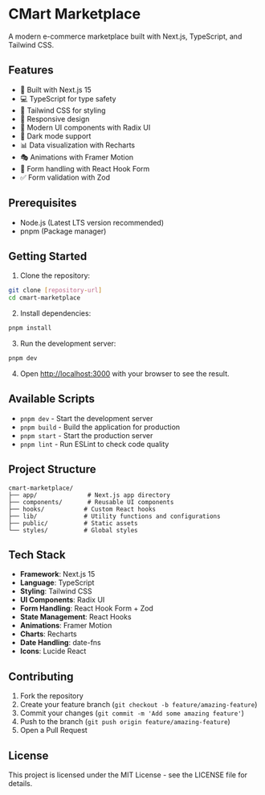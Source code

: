# CMart Marketplace

A modern e-commerce marketplace built with Next.js, TypeScript, and Tailwind CSS.

## Features

- 🚀 Built with Next.js 15
- 💻 TypeScript for type safety
- 🎨 Tailwind CSS for styling
- 📱 Responsive design
- 🎯 Modern UI components with Radix UI
- 🌙 Dark mode support
- 📊 Data visualization with Recharts
- 🎭 Animations with Framer Motion
- 📝 Form handling with React Hook Form
- ✅ Form validation with Zod

## Prerequisites

- Node.js (Latest LTS version recommended)
- pnpm (Package manager)

## Getting Started

1. Clone the repository:
```bash
git clone [repository-url]
cd cmart-marketplace
```

2. Install dependencies:
```bash
pnpm install
```

3. Run the development server:
```bash
pnpm dev
```

4. Open [http://localhost:3000](http://localhost:3000) with your browser to see the result.

## Available Scripts

- `pnpm dev` - Start the development server
- `pnpm build` - Build the application for production
- `pnpm start` - Start the production server
- `pnpm lint` - Run ESLint to check code quality

## Project Structure

```
cmart-marketplace/
├── app/              # Next.js app directory
├── components/       # Reusable UI components
├── hooks/           # Custom React hooks
├── lib/             # Utility functions and configurations
├── public/          # Static assets
└── styles/          # Global styles
```

## Tech Stack

- **Framework**: Next.js 15
- **Language**: TypeScript
- **Styling**: Tailwind CSS
- **UI Components**: Radix UI
- **Form Handling**: React Hook Form + Zod
- **State Management**: React Hooks
- **Animations**: Framer Motion
- **Charts**: Recharts
- **Date Handling**: date-fns
- **Icons**: Lucide React

## Contributing

1. Fork the repository
2. Create your feature branch (`git checkout -b feature/amazing-feature`)
3. Commit your changes (`git commit -m 'Add some amazing feature'`)
4. Push to the branch (`git push origin feature/amazing-feature`)
5. Open a Pull Request

## License

This project is licensed under the MIT License - see the LICENSE file for details. 